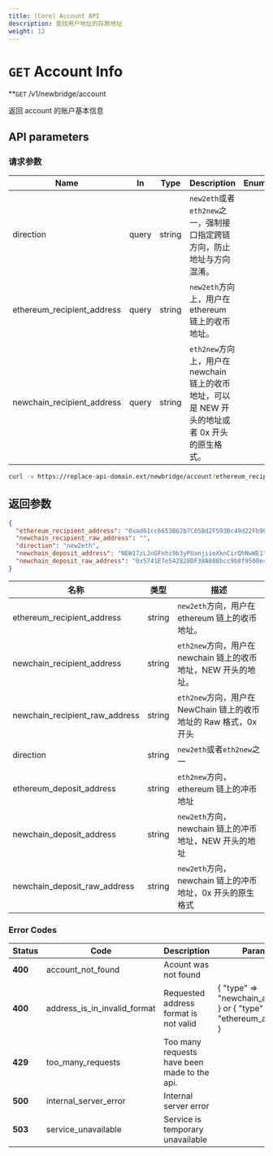 ```yaml
---
title: (Core) Account API
description: 查找用户地址的存款地址
weight: 12
---
```


# `GET` Account Info

\*\*`GET` /v1/newbridge/account

返回 account 的账户基本信息

## API parameters

### 请求参数

| **Name**                   | **In** | **Type** | **Description**                                                                                | **Enum** | **Default** |
| -------------------------- | ------ | -------- | ---------------------------------------------------------------------------------------------- | -------- | ----------- |
| direction                  | query  | string   | `new2eth`或者`eth2new`之一，强制接口指定跨链方向，防止地址与方向混淆。                         |          |             |
| ethereum_recipient_address | query  | string   | `new2eth`方向上，用户在 ethereum 链上的收币地址。                                              |          |             |
| newchain_recipient_address | query  | string   | `eth2new`方向上，用户在 newchain 链上的收币地址，可以是 NEW 开头的地址或者 0x 开头的原生格式。 |          |             |

```bash
curl -v https://replace-api-domain.ext/newbridge/account?ethereum_recipient_address=0xad61cc6653B62b7C05Bd2F593Bc49d22Fb901A9c&direction=new2eth
```

## 返回参数

```json
{
  "ethereum_recipient_address": "0xad61cc6653B62b7C05Bd2F593Bc49d22Fb901A9c",
  "newchain_recipient_raw_address": "",
  "direction": "new2eth",
  "newchain_deposit_address": "NEW17zLJnGFnhi9b3yPUanjiieXknCirQhNwWE1",
  "newchain_deposit_raw_address": "0x5741E7e542828DF38A888bcc9b8f9500e4331420"
}
```

| 名称                           | 类型   | 描述                                                              |
| ------------------------------ | ------ | ----------------------------------------------------------------- |
| ethereum_recipient_address     | string | `new2eth`方向，用户在 ethereum 链上的收币地址。                   |
| newchain_recipient_address     | string | `eth2new`方向，用户在 newchain 链上的收币地址，NEW 开头的地址。   |
| newchain_recipient_raw_address | string | `eth2new`方向，用户在 NewChain 链上的收币地址的 Raw 格式，0x 开头 |
| direction                      | string | `new2eth`或者`eth2new`之一                                        |
| ethereum_deposit_address       | string | `eth2new`方向，ethereum 链上的冲币地址                            |
| newchain_deposit_address       | string | `new2eth`方向，newchain 链上的冲币地址，NEW 开头的地址            |
| newchain_deposit_raw_address   | string | `new2eth`方向， newchain 链上的冲币地址，0x 开头的原生格式        |

### Error Codes

| **Status** | **Code**                     | **Description**                              | **Params**                                                           |
| ---------- | ---------------------------- | -------------------------------------------- | -------------------------------------------------------------------- |
| **400**    | account_not_found            | Acount was not found                         |                                                                      |
| **400**    | address_is_in_invalid_format | Requested address format is not valid        | { "type" => "newchain_address" } or { "type" => "ethereum_address" } |
| **429**    | too_many_requests            | Too many requests have been made to the api. |                                                                      |
| **500**    | internal_server_error        | Internal server error                        |                                                                      |
| **503**    | service_unavailable          | Service is temporary unavailable             |                                                                      |
